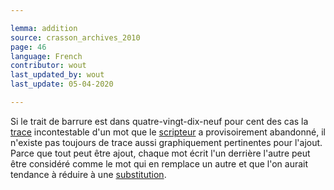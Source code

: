 ```yaml
---

lemma: addition
source: crasson_archives_2010
page: 46
language: French
contributor: wout
last_updated_by: wout
last_update: 05-04-2020

---
```


Si le trait de barrure est dans quatre-vingt-dix-neuf pour cent des cas la [trace](trace.html) incontestable d'un mot que le [scripteur](writer.html) a provisoirement abandonné, il n'existe pas toujours de trace aussi graphiquement pertinentes pour l'ajout. Parce que tout peut être ajout, chaque mot écrit l'un derrière l'autre peut être considéré comme le mot qui en remplace un autre et que l'on aurait tendance à réduire à une [substitution](substitution.html).
